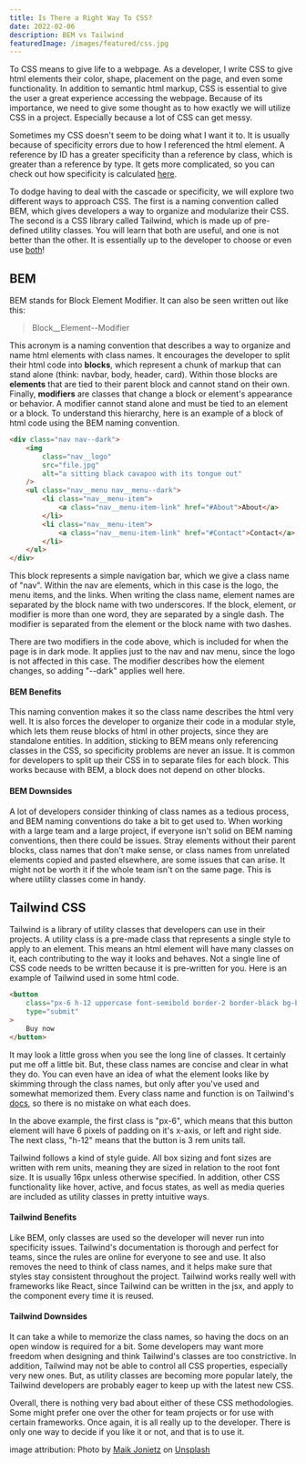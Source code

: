 ```yaml
---
title: Is There a Right Way To CSS?
date: 2022-02-06
description: BEM vs Tailwind
featuredImage: /images/featured/css.jpg
---
```


To CSS means to give life to a webpage. As a developer, I write CSS to give html elements their color, shape, placement on the page, and even some functionality. In addition to semantic html markup, CSS is essential to give the user a great experience accessing the webpage. Because of its importance, we need to give some thought as to how exactly we will utilize CSS in a project. Especially because a lot of CSS can get messy.

Sometimes my CSS doesn't seem to be doing what I want it to. It is usually because of specificity errors due to how I referenced the html element. A reference by ID has a greater specificity than a reference by class, which is greater than a reference by type. It gets more complicated, so you can check out how specificity is calculated [here](https://developer.mozilla.org/en-US/docs/Web/CSS/Specificity).

To dodge having to deal with the cascade or specificity, we will explore two different ways to approach CSS. The first is a naming convention called BEM, which gives developers a way to organize and modularize their CSS. The second is a CSS library called Tailwind, which is made up of pre-defined utility classes. You will learn that both are useful, and one is not better than the other. It is essentially up to the developer to choose or even use [both](https://aem.news/bem-tailwind/)!

## BEM

BEM stands for Block Element Modifier. It can also be seen written out like this:

> Block\_\_Element--Modifier

This acronym is a naming convention that describes a way to organize and name html elements with class names. It encourages the developer to split their html code into **blocks**, which represent a chunk of markup that can stand alone (think: navbar, body, header, card). Within those blocks are **elements** that are tied to their parent block and cannot stand on their own. Finally, **modifiers** are classes that change a block or element's appearance or behavior. A modifier cannot stand alone and must be tied to an element or a block. To understand this hierarchy, here is an example of a block of html code using the BEM naming convention.

```html
<div class="nav nav--dark">
    <img
        class="nav__logo"
        src="file.jpg"
        alt="a sitting black cavapoo with its tongue out"
    />
    <ul class="nav__menu nav__menu--dark">
        <li class="nav__menu-item">
            <a class="nav__menu-item-link" href="#About">About</a>
        </li>
        <li class="nav__menu-item">
            <a class="nav__menu-item-link" href="#Contact">Contact</a>
        </li>
    </ul>
</div>
```

This block represents a simple navigation bar, which we give a class name of "nav". Within the nav are elements, which in this case is the logo, the menu items, and the links. When writing the class name, element names are separated by the block name with two underscores. If the block, element, or modifier is more than one word, they are separated by a single dash. The modifier is separated from the element or the block name with two dashes.

There are two modifiers in the code above, which is included for when the page is in dark mode. It applies just to the nav and nav menu, since the logo is not affected in this case. The modifier describes how the element changes, so adding "--dark" applies well here.

#### BEM Benefits

This naming convention makes it so the class name describes the html very well. It is also forces the developer to organize their code in a modular style, which lets them reuse blocks of html in other projects, since they are standalone entities. In addition, sticking to BEM means only referencing classes in the CSS, so specificity problems are never an issue. It is common for developers to split up their CSS in to separate files for each block. This works because with BEM, a block does not depend on other blocks.

#### BEM Downsides

A lot of developers consider thinking of class names as a tedious process, and BEM naming conventions do take a bit to get used to. When working with a large team and a large project, if everyone isn't solid on BEM naming conventions, then there could be issues. Stray elements without their parent blocks, class names that don't make sense, or class names from unrelated elements copied and pasted elsewhere, are some issues that can arise. It might not be worth it if the whole team isn't on the same page. This is where utility classes come in handy.

## Tailwind CSS

Tailwind is a library of utility classes that developers can use in their projects. A utility class is a pre-made class that represents a single style to apply to an element. This means an html element will have many classes on it, each contributing to the way it looks and behaves. Not a single line of CSS code needs to be written because it is pre-written for you. Here is an example of Tailwind used in some html code.

```html
<button
    class="px-6 h-12 uppercase font-semibold border-2 border-black bg-blue-300 text-black"
    type="submit"
>
    Buy now
</button>
```

It may look a little gross when you see the long line of classes. It certainly put me off a little bit. But, these class names are concise and clear in what they do. You can even have an idea of what the element looks like by skimming through the class names, but only after you've used and somewhat memorized them. Every class name and function is on Tailwind's [docs](https://tailwindcss.com/docs/), so there is no mistake on what each does.

In the above example, the first class is "px-6", which means that this button element will have 6 pixels of padding on it's x-axis, or left and right side. The next class, "h-12" means that the button is 3 rem units tall.

Tailwind follows a kind of style guide. All box sizing and font sizes are written with rem units, meaning they are sized in relation to the root font size. It is usually 16px unless otherwise specified. In addition, other CSS functionality like hover, active, and focus states, as well as media queries are included as utility classes in pretty intuitive ways.

#### Tailwind Benefits

Like BEM, only classes are used so the developer will never run into specificity issues. Tailwind's documentation is thorough and perfect for teams, since the rules are online for everyone to see and use. It also removes the need to think of class names, and it helps make sure that styles stay consistent throughout the project. Tailwind works really well with frameworks like React, since Tailwind can be written in the jsx, and apply to the component every time it is reused.

#### Tailwind Downsides

It can take a while to memorize the class names, so having the docs on an open window is required for a bit. Some developers may want more freedom when designing and think Tailwind's classes are too constrictive. In addition, Tailwind may not be able to control all CSS properties, especially very new ones. But, as utility classes are becoming more popular lately, the Tailwind developers are probably eager to keep up with the latest new CSS.

Overall, there is nothing very bad about either of these CSS methodologies. Some might prefer one over the other for team projects or for use with certain frameworks. Once again, it is all really up to the developer. There is only one way to decide if you like it or not, and that is to use it.

image attribution: Photo by [Maik Jonietz](https://unsplash.com/@der_maik_?utm_source=unsplash&utm_medium=referral&utm_content=creditCopyText) on [Unsplash](https://unsplash.com/s/photos/css-codeutm_source=unsplash&utm_medium=referral&utm_content=creditCopyText)
